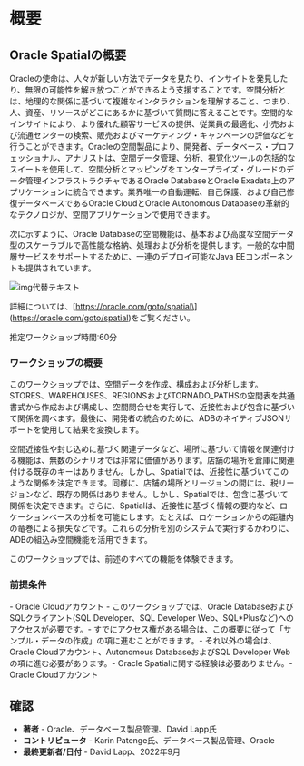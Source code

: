 # 概要

## Oracle Spatialの概要

Oracleの使命は、人々が新しい方法でデータを見たり、インサイトを発見したり、無限の可能性を解き放つことができるよう支援することです。空間分析とは、地理的な関係に基づいて複雑なインタラクションを理解すること、つまり、人、資産、リソースがどこにあるかに基づいて質問に答えることです。空間的なインサイトにより、より優れた顧客サービスの提供、従業員の最適化、小売および流通センターの検索、販売およびマーケティング・キャンペーンの評価などを行うことができます。Oracleの空間製品により、開発者、データベース・プロフェッショナル、アナリストは、空間データ管理、分析、視覚化ツールの包括的なスイートを使用して、空間分析とマッピングをエンタープライズ・グレードのデータ管理インフラストラクチャであるOracle DatabaseとOracle Exadata上のアプリケーションに統合できます。業界唯一の自動運転、自己保護、および自己修復データベースであるOracle CloudとOracle Autonomous Databaseの革新的なテクノロジが、空間アプリケーションで使用できます。

次に示すように、Oracle Databaseの空間機能は、基本および高度な空間データ型のスケーラブルで高性能な格納、処理および分析を提供します。一般的な中間層サービスをサポートするために、一連のデプロイ可能なJava EEコンポーネントも提供されています。

![img代替テキスト](./images/spatial-platform.png)

詳細については、\[https://oracle.com/goto/spatial\] (https://oracle.com/goto/spatial)をご覧ください。

推定ワークショップ時間:60分

### ワークショップの概要

このワークショップでは、空間データを作成、構成および分析します。STORES、WAREHOUSES、REGIONSおよびTORNADO\_PATHSの空間表を共通書式から作成および構成し、空間問合せを実行して、近接性および包含に基づいて関係を調べます。最後に、開発者の統合のために、ADBのネイティブJSONサポートを使用して結果を変換します。

空間近接性や封じ込めに基づく関連データなど、場所に基づいて情報を関連付ける機能は、無数のシナリオでは非常に価値があります。店舗の場所を倉庫に関連付ける既存のキーはありません。しかし、Spatialでは、近接性に基づいてこのような関係を決定できます。同様に、店舗の場所とリージョンの間には、税リージョンなど、既存の関係はありません。しかし、Spatialでは、包含に基づいて関係を決定できます。さらに、Spatialは、近接性に基づく情報の要約など、ロケーションベースの分析を可能にします。たとえば、ロケーションからの距離内の竜巻による損失などです。これらの分析を別のシステムで実行するかわりに、ADBの組込み空間機能を活用できます。

このワークショップでは、前述のすべての機能を体験できます。

### 前提条件

\- Oracle Cloudアカウント \- このワークショップでは、Oracle DatabaseおよびSQLクライアント(SQL Developer、SQL Developer Web、SQL\*Plusなど)へのアクセスが必要です。- すでにアクセス権がある場合は、この概要に従って「サンプル・データの作成」の項に進むことができます。- それ以外の場合は、Oracle Cloudアカウント、Autonomous DatabaseおよびSQL Developer Webの項に進む必要があります。- Oracle Spatialに関する経験は必要ありません。- Oracle Cloudアカウント

## 確認

*   **著者** - Oracle、データベース製品管理、David Lapp氏
*   **コントリビュータ** - Karin Patenge氏、データベース製品管理、Oracle
*   **最終更新者/日付** - David Lapp、2022年9月